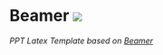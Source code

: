# Beamer ![](https://github.com/ArmageddonKnight/Beamer/workflows/build/badge.svg)

*PPT Latex Template based on [Beamer](https://github.com/josephwright/beamer)*
